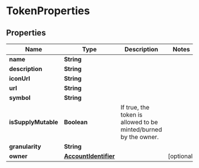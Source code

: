 

# TokenProperties


## Properties

Name | Type | Description | Notes
------------ | ------------- | ------------- | -------------
**name** | **String** |  | 
**description** | **String** |  | 
**iconUrl** | **String** |  | 
**url** | **String** |  | 
**symbol** | **String** |  | 
**isSupplyMutable** | **Boolean** | If true, the token is allowed to be minted/burned by the owner. | 
**granularity** | **String** |  | 
**owner** | [**AccountIdentifier**](AccountIdentifier.md) |  |  [optional]



